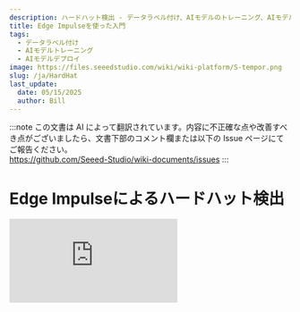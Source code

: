 ```yaml
---
description: ハードハット検出 - データラベル付け、AIモデルのトレーニング、AIモデルのデプロイをEdge ImpulseとNVIDIA Jetsonで実現
title: Edge Impulseを使った入門
tags:
  - データラベル付け
  - AIモデルトレーニング
  - AIモデルデプロイ
image: https://files.seeedstudio.com/wiki/wiki-platform/S-tempor.png
slug: /ja/HardHat
last_update:
  date: 05/15/2025
  author: Bill
---
```

:::note
この文書は AI によって翻訳されています。内容に不正確な点や改善すべき点がございましたら、文書下部のコメント欄または以下の Issue ページにてご報告ください。  
https://github.com/Seeed-Studio/wiki-documents/issues
:::

# Edge Impulseによるハードハット検出

<iframe width={560} height={315} src="https://www.youtube.com/embed/e5pZdJhoeqM" title="YouTube動画プレイヤー" frameBorder={0} allow="accelerometer; autoplay; clipboard-write; encrypted-media; gyroscope; picture-in-picture" allowFullScreen />

## はじめに

工業現場や建設現場などの作業環境では、落下物、他の物体との衝突、破片、雨、電撃などから頭部を保護するために、ハードハット（安全帽）が必要であり、重要です。ハードハットは安全性を向上させますが、その重要性を個人や業界全体で過小評価することがあります。そのため、ハードハットを検出するビデオベースのモニタリングは、この安全性の問題に対する最適な解決策となり得ます。

そこで、Louis Moreau氏とMihajlo Raljic氏の功績により、ハードハットを検出する組み込み機械学習モデルをトレーニングし、**Jetson Nano**にデプロイする基本的なプロジェクトを提供します。**Jetson NX**および**Jetson AGX**もサポートされています。

<div align="center"><img width="auto" src="https://files.seeedstudio.com/wiki/2.23jetsonedge/jetsonedge.png" /></div>

## 入門

Edge Impulseは、組み込み機械学習を使用して次世代のインテリジェントデバイスソリューションを開発するためのプラットフォームを提供します。エッジでの機械学習により、コスト、帯域幅、または電力制約のために今日廃棄されているセンサーデータの99%を有効活用することが可能になります。ここでは、Edge Impulseを使用して組み込み機械学習モデルをトレーニングします。

### ハードウェア

**必要なハードウェア**

このプロジェクトで必要なデバイスは以下の通りです：

- NVIDIA Jetson Nano または [NVIDIA Xavier NX](https://www.seeedstudio.com/Jetson-SUB-Mini-PC-Blue-p-5212.html) または [NVIDIA Xavier AGX](https://www.seeedstudio.com/Jetson-Xavier-AGX-H01-Kit-p-5283.html)
- PC
- USBケーブルカメラ
- HDMIディスプレイ画面

**ハードウェアのセットアップ**

PCとNVIDIA Jetson Nanoの両方を電源オンし、インターネットに接続してください。NVIDIA Jetson NanoはPCとしてセットアップすることを推奨します。

<div align="center"><img width={650} src="https://files.seeedstudio.com/wiki/2.23jetsonedge/Jetsongsa.jpg" /></div>

### ソフトウェア

- [Edge Impulse](https://www.edgeimpulse.com)
- NVIDIA Jetson Nano用の[Ubuntuシステム](https://www.linux.org/pages/download/)

ここでは、ハードハットを検出する組み込み機械学習モデルをトレーニングします。これを実現するためのいくつかの方法があります。

### 準備

プロジェクトを開始する前に、いくつかの準備作業を行う必要があります。

- **ステップ1**. [Edge Impulseのウェブサイト](https://studio.edgeimpulse.com/login?next=%2Fstudio%2Fselect-project%3Fautoredirect%3D1)を開き、アカウントを登録します。

<div align="center"><img width={300} src="https://files.seeedstudio.com/wiki/2.23jetsonedge/jetsongs.png" /></div>

- **ステップ2**. 「新しいプロジェクトを作成」をクリックし、プロジェクト名を入力します。

<div align="center"><img width={300} src="https://files.seeedstudio.com/wiki/Alots/Alots2.png" /></div>

ここでは「Hard hat detection」と入力します。

<div align="center"><img width={500} src="https://files.seeedstudio.com/wiki/2.23jetsonedge/jetsongs1.png" /></div>

- **ステップ3**. ハードハットを検出する組み込みMLモデルをトレーニングするため、ここでは「画像」オプションを選択します。

<div align="center"><img width={600} src="https://files.seeedstudio.com/wiki/2.23jetsonedge/jetsongs2.png" /></div>

- **ステップ4**. 設定を「複数のオブジェクトを分類（オブジェクト検出）」に設定します。

<div align="center"><img width={600} src="https://files.seeedstudio.com/wiki/2.23jetsonedge/jetsongs3.png" /></div>

これでプロジェクトを開始する準備が整いました。

<div align="center"><img width={600} src="https://files.seeedstudio.com/wiki/2.23jetsonedge/jetsongs4.png" /></div>

## ハードハット検出機械学習モデルのトレーニング

### 公開データセットに基づく機械学習モデルのトレーニング

Edge Impulseはデータ収集のためのいくつかの方法を提供しています。まず、公開データをウェブサイトにアップロードし、組み込み型機械学習を開発してみます。

- **ステップ 1**. 左側の列にある「データ収集」ページを選択し、データを収集します。

<div align="center"><img width={800} src="https://files.seeedstudio.com/wiki/2.23jetsonedge/jetsonup.png" /></div>

- **ステップ 2**. [Flickr-Faces-HQ Dataset Github](https://github.com/NVlabs/ffhq-dataset)からデータセットを選択してダウンロードします。

<div align="center"><img width={600} src="https://files.seeedstudio.com/wiki/2.23jetsonedge/jetsonup1.png" /></div>

「データ収集」ページで「データをアップロード」ボタンをクリックし、ダウンロードしたデータセットをアップロードします。

<div align="center"><img width={800} src="https://files.seeedstudio.com/wiki/2.23jetsonedge/jetsonup2.png" /></div>

既存のデータをプロジェクトにアップロードすることも可能です。データ収集フォーマット（CBOR、JSON、CSV）として、またはWAV、JPG、PNGファイルとしてアップロードできます。

<div align="center"><img width={800} src="https://files.seeedstudio.com/wiki/2.23jetsonedge/jetsongs2b.png" /></div>

- **ステップ 3**. アップロードが完了すると、収集されたデータはラベル付き画像で満たされます。「インパルス設計」をクリックして次に進みます。

<div align="center"><img width={800} src="https://files.seeedstudio.com/wiki/2.23jetsonedge/jetsonup3.png" /></div>

- **ステップ 4**. 適切な画像処理ブロックと画像学習ブロックを選択し、インパルスを保存します。

<div align="center"><img width={800} src="https://files.seeedstudio.com/wiki/2.23jetsonedge/jetsonup5.png" /></div>

- **ステップ 5**. 左側のページで「画像」をクリックします。

<div align="center"><img width={800} src="https://files.seeedstudio.com/wiki/2.23jetsonedge/jetsonup6.png" /></div>

「GRB」として設定し、「パラメータを保存」をクリックすると、自動的に「特徴を生成」ページに移動します。

<div align="center"><img width={800} src="https://files.seeedstudio.com/wiki/2.23jetsonedge/jetsonup7a.png" /></div>

これで特徴を生成することができます。

<div align="center"><img width={800} src="https://files.seeedstudio.com/wiki/2.23jetsonedge/jetsonup8a.png" /></div>

- **ステップ 6**. 「ジョブ完了」が表示されたら、左側のページで「オブジェクト検出」をクリックします。

<div align="center"><img width={800} src="https://files.seeedstudio.com/wiki/2.23jetsonedge/jetsonup9.png" /></div>

「トレーニング開始」をクリックし、Edge Impulseが生成された特徴に基づいてモデルをトレーニングします。

<div align="center"><img width={800} src="https://files.seeedstudio.com/wiki/2.23jetsonedge/jetsonup10.png" /></div>

- **ステップ 7**. 「ジョブ完了」が表示されたら、「モデルテスト」をクリックしてモデルの動作を確認します。

<div align="center"><img width={800} src="https://files.seeedstudio.com/wiki/2.23jetsonedge/jetsonup11.png" /></div>

### カスタマイズされたPCカメラデータセットに基づく機械学習モデルのトレーニング

Edge Impulseはデータ収集のためのいくつかの方法を提供しています。ここでは、PCカメラを使用して独自の画像をキャプチャし、それをウェブサイトにアップロードします。

- **ステップ 1**. 「ダッシュボード」ページに留まり、「データを収集しましょう」をクリックします。

<div align="center"><img width={800} src="https://files.seeedstudio.com/wiki/2.23jetsonedge/jetsonpc.png" /></div>

データを収集するための複数のオプションがあります。ここではコンピュータを使用して進めます。

<div align="center"><img width={500} src="https://files.seeedstudio.com/wiki/2.23jetsonedge/jetsonpc1.png" /></div>

- **ステップ 2**. しばらくすると、ページがコンピュータに接続されたことを表示します。「画像を収集しますか？」をクリックし、「カメラへのアクセスを許可」を選択します。

<div align="center"><img width={300} src="https://files.seeedstudio.com/wiki/2.23jetsonedge/jetsonpc2.png" /></div>

- **ステップ 3**. 「キャプチャ」をクリックして、自分自身または他の人の写真を撮ります。画像データはセクション内で「ハードハット」と「頭部」としてラベル付けする必要があります。画像を迅速にラベル付けするために、1つのカテゴリのデータ収集を完了してから次に進むことを強く推奨します。つまり、「ハードハット」の写真を撮り終えた後に「頭部」の写真を撮ることを推奨します。

<div align="center"><img width={300} src="https://files.seeedstudio.com/wiki/2.23jetsonedge/jetsonpc3a.png" /></div>

キャプチャされた写真は自動的に「データ収集」に保存されます。トレーニングモデルの性能を向上させるために、可能な限り多くの写真を収集し、異なるカテゴリで同じ量のデータを収集することを強く推奨します。

<div align="center"><img width={800} src="https://files.seeedstudio.com/wiki/2.23jetsonedge/jetsonpc4.png" /></div>

- **ステップ 4**. 「ラベル付けキュー」をクリックして、画像上で頭部を四角で囲むことでデータをラベル付けします。

<div align="center"><img width={800} src="https://files.seeedstudio.com/wiki/2.23jetsonedge/jetsonpc5.png" /></div>

マウスを使用してオブジェクトの周りにボックスをドラッグしてラベルを追加します。その後、「ラベルを保存」をクリックして次の項目に進みます。

<div align="center"><img width={300} src="https://files.seeedstudio.com/wiki/2.23jetsonedge/jetsonpc6.png" /></div>

ラベルを「頭部」と「ハードハット」として設定し、ダイアログを記入します。四角が人々の頭部の領域を正確に囲むようにしてください。

<div align="center"><img width={300} src="https://files.seeedstudio.com/wiki/2.23jetsonedge/jetsonpc7.png" /></div>

- **ステップ 5**. データがラベル付けされたら、「ラベルを保存」をクリックして「インパルス設計」に進みます。

<div align="center"><img width={800} src="https://files.seeedstudio.com/wiki/2.23jetsonedge/jetsonpc8a.png" /></div>

- **ステップ 6**. 適切な画像処理ブロックと画像学習ブロックを選択し、インパルスを保存します。

<div align="center"><img width={800} src="https://files.seeedstudio.com/wiki/2.23jetsonedge/jetsonup5.png" /></div>

- **ステップ 7**. 左側のページで「画像」をクリックします。

<div align="center"><img width={800} src="https://files.seeedstudio.com/wiki/2.23jetsonedge/jetsonup6.png" /></div>

「GRB」として設定し、「Save Parameters」をクリックすると、ページは自動的に「Generate features」サイトに移動します。

<div align="center"><img width={800} src="https://files.seeedstudio.com/wiki/2.23jetsonedge/jetsonup7a.png" /></div>

これで特徴量を生成することができます。

<div align="center"><img width={800} src="https://files.seeedstudio.com/wiki/2.23jetsonedge/jetsonup8a.png" /></div>

- **ステップ 8**. 「Job completed」が表示されたら、ページ左側の「Object detection」をクリックします。

<div align="center"><img width={800} src="https://files.seeedstudio.com/wiki/2.23jetsonedge/jetsonup9.png" /></div>

「start training」をクリックして、Edge Impulseが生成された特徴量に基づいてモデルをトレーニングします。

<div align="center"><img width={800} src="https://files.seeedstudio.com/wiki/2.23jetsonedge/jetsonup10.png" /></div>

- **ステップ 9**. 「job done」が表示されたら、「Model testing」をクリックしてモデルの動作を確認します。

<div align="center"><img width={800} src="https://files.seeedstudio.com/wiki/2.23jetsonedge/jetsonup11.png" /></div>

### カスタマイズされたNAVDIA Jetson カメラデータセットに基づくMLモデルのトレーニング

Edge Impulseはデータ収集のためのいくつかの方法を提供しています。ここでは、独自の画像をカスタマイズし、Nvidia Jetson Nanoに接続されたカメラを使用して撮影した写真をウェブサイトにアップロードします。

- **ステップ 1**. ハードウェアに応じて、[NVIDIA Jetson Nano Developer Kit](https://developer.nvidia.com/embedded/learn/get-started-jetson-nano-devkit#write) または [NVIDIA Jetson Nano 2GB Developer Kit](https://developer.nvidia.com/embedded/learn/get-started-jetson-nano-2gb-devkit#write) をセットアップし、外部モニターとキーボードを接続します。Jetson Nanoにスクリーンディスプレイを接続します。

<div align="center"><img width={800} src="https://files.seeedstudio.com/wiki/2.23jetsonedge/Jetsonnano.png" /></div>

- **ステップ 2**. Jetson Nanoがインターネットに接続されていることを確認し、Edge Impulseでデバイスをセットアップします。

以下のコマンドでネットワークを確認できます：

```cpp
ping -c 3 www.google.com
```

ネットワークが正常に動作している場合、結果は以下のようになります：

```cpp
3 packets transmitted, 3 received, 0% packet loss, time 2003ms
```

以下のコマンドでセットアップを開始します：

```cpp
edge-impulse-linux
```

その後、ウェブサイトがEdge Impulseアカウントを要求します。

<div align="center"><img width={500} src="https://files.seeedstudio.com/wiki/2.23jetsonedge/jetsonnanoa.png" /></div>

以下の内容が表示されれば、接続が完了したことを意味します。Edge Impulseに保存したすべてのプロジェクトが選択可能です。

<div align="center"><img width={500} src="https://files.seeedstudio.com/wiki/2.23jetsonedge/jetsonnano1a.png" /></div>

写真を撮影するため、ウェブサイトでUSBカメラを選択する必要があります。

<div align="center"><img width={500} src="https://files.seeedstudio.com/wiki/2.23jetsonedge/jetsonnano2a.png" /></div>

ウェブサイトに接続するデバイスの名前を指定します。

<div align="center"><img width={500} src="https://files.seeedstudio.com/wiki/2.23jetsonedge/jetsonnano3a.png" /></div>

デバイス Jetson Nanoがプロジェクトに接続されていることが明確に確認できます。

<div align="center"><img width={500} src="https://files.seeedstudio.com/wiki/2.23jetsonedge/jetsonnano4a.png" /></div>

- **ステップ 3**. Edge Impulseのページに戻り、「Devices」列を選択します。接続されたJetson Nanoは以下のように表示されます：

<div align="center"><img width={800} src="https://files.seeedstudio.com/wiki/2.23jetsonedge/jetsonnano5.png" /></div>

- **ステップ 4**. Edge Impulseに接続したデバイスを選択し、「Data acquisition」ページに移動します。「Capture」をクリックして、自分自身や他の人の写真を撮影します。画像データは「Hard Hat」と「Head」としてラベル付けする必要があります。画像を迅速にラベル付けするために、1つのカテゴリのデータ収集を完了してから次に進むことを強く推奨します。例えば、「Hard Hat」の写真を撮影し終えた後に「Head」の写真を撮影することを推奨します。

<div align="center"><img width={800} src="https://files.seeedstudio.com/wiki/2.23jetsonedge/jetsonpc4.png" /></div>

撮影した写真は自動的に「Data acquisition」に保存されます。トレーニングモデルの性能を向上させるために、可能な限り多くの写真を収集し、異なるカテゴリで同じ量のデータを収集することを強く推奨します。

- **ステップ 5**. データ収集が完了したら、「Impulse design」に移動します。

- **ステップ 6**. 適切な画像処理ブロックと画像学習ブロックを選択し、インパルスを保存します。

<div align="center"><img width={800} src="https://files.seeedstudio.com/wiki/2.23jetsonedge/jetsonup5.png" /></div>

- **ステップ 7**. ページ左側の「image」をクリックします。

<div align="center"><img width={800} src="https://files.seeedstudio.com/wiki/2.23jetsonedge/jetsonup6.png" /></div>

「GRB」として設定し、「Save Parameters」をクリックすると、ページは自動的に「Generate features」サイトに移動します。

<div align="center"><img width={800} src="https://files.seeedstudio.com/wiki/2.23jetsonedge/jetsonup7a.png" /></div>

これで特徴量を生成することができます。

<div align="center"><img width={800} src="https://files.seeedstudio.com/wiki/2.23jetsonedge/jetsonup8a.png" /></div>

- **ステップ 8**. 「Job completed」が表示されたら、ページ左側の「Object detection」をクリックします。

<div align="center"><img width={800} src="https://files.seeedstudio.com/wiki/2.23jetsonedge/jetsonup9.png" /></div>

「start training」をクリックして、Edge Impulseが生成された特徴量に基づいてモデルをトレーニングします。

<div align="center"><img width={800} src="https://files.seeedstudio.com/wiki/2.23jetsonedge/jetsonup10.png" /></div>

- **ステップ 9**. 「job done」が表示されたら、「Model testing」をクリックしてモデルの動作を確認します。

<div align="center"><img width={800} src="https://files.seeedstudio.com/wiki/2.23jetsonedge/jetsonup11.png" /></div>

上記で提供した方法を組み合わせて使用し、各モデルの性能を確認し、どのモデルが優れているかを評価することを推奨します。

## Jetson NanoへのMLモデルのデプロイ

ここでは、トレーニング済みのMLモデルをJetson Nanoにデプロイし、コードを適用して動作させます。

### Edge Impulse Linux CLIを使用したMLモデルのデプロイ

- **ステップ 1**. ハードウェアに応じて、外部モニターとキーボードを接続するために[NVIDIA Jetson Nano Developer Kit](https://developer.nvidia.com/embedded/learn/get-started-jetson-nano-devkit#write)または[NVIDIA Jetson Nano 2GB Developer Kit](https://developer.nvidia.com/embedded/learn/get-started-jetson-nano-2gb-devkit#write)をセットアップします。Jetson Nanoにスクリーンディスプレイを接続してください。

<div align="center"><img width={800} src="https://files.seeedstudio.com/wiki/2.23jetsonedge/Jetsonnano.png" /></div>

- **ステップ 2**. Jetson Nanoがインターネットに接続されていることを確認し、Edge Impulseでデバイスをセットアップします。

!!!注意 すでに「カスタマイズされたNAVDIA Jetson カメラデータセットに基づくMLモデルトレーニング」のセクションでJetson NanoをEdge Impulseに接続している場合、このステップはスキップできます。

以下のコマンドでネットワークを確認できます：

```cpp
ping -c 3 www.google.com
```

ネットワークが正常に動作している場合、結果は以下のようになります：

```cpp
3 packets transmitted, 3 received, 0% packet loss, time 2003ms
```

以下のコマンドでセットアップを開始します：

```cpp
edge-impulse-linux
```

ウェブサイトがEdge Impulseアカウントを要求します。

<div align="center"><img width={500} src="https://files.seeedstudio.com/wiki/2.23jetsonedge/jetsonnanoa.png" /></div>

以下のような内容が表示されれば、接続が完了したことを意味します。Edge Impulseに保存したすべてのプロジェクトが選択可能です。

<div align="center"><img width={500} src="https://files.seeedstudio.com/wiki/2.23jetsonedge/jetsonnano1a.png" /></div>

写真をキャプチャするため、ウェブサイトでUSBカメラを選択する必要があります。

<div align="center"><img width={500} src="https://files.seeedstudio.com/wiki/2.23jetsonedge/jetsonnano2a.png" /></div>

ウェブサイトに接続したいデバイスの名前を付けます。

<div align="center"><img width={500} src="https://files.seeedstudio.com/wiki/2.23jetsonedge/jetsonnano3a.png" /></div>

デバイスJetson Nanoがプロジェクトに接続されたことが明確に確認できます。

<div align="center"><img width={500} src="https://files.seeedstudio.com/wiki/2.23jetsonedge/jetsonnano4a.png" /></div>

- **ステップ 3**. 以下のコードを使用してMLモデルをJetson Nanoにダウンロードします。

```cpp
edge-impulse-linux-runner
```

<div align="center"><img width={500} src="https://files.seeedstudio.com/wiki/2.23jetsonedge/jetsondeploy.png" /></div>

以下のように成功した接続が表示され、モデルが自動的にアクティブ化されます。

<div align="center"><img width={500} src="https://files.seeedstudio.com/wiki/2.23jetsonedge/jetsondeploy1.png" /></div>

- **ステップ 4**. 表示されたアドレスをコピーし、ブラウザで開きます。

<div align="center"><img width={500} src="https://files.seeedstudio.com/wiki/2.23jetsonedge/jetsondeploy2.png" /></div>

検出結果がブラウザに表示されます。

<div align="center"><img width={800} src="https://files.seeedstudio.com/wiki/2.23jetsonedge/jetsondeploy3a.png" /></div>

データの結果は以下のように表示されます：

<div align="center"><img width={500} src="https://files.seeedstudio.com/wiki/2.23jetsonedge/jetsondeploy4.png" /></div>

### Linux Python SDKを使用したMLモデルのデプロイ

このプロジェクトでは、画面に「No entry」や「Welcome」を表示してヘルメットの検出を行うモデルを適用します。Edge Impulseは、Linuxマシン上でPythonを使用してMLモデルの実行やセンサーデータの収集を可能にするライブラリを提供しています。このSDKはオープンソースであり、[GitHub](https://github.com/edgeimpulse/linux-sdk-python)でホストされています。また、すでにセットアップ済みの[ミラーイメージ](https://github.com/Zachay-NAU/Hard-Hat-Detectation)を試すこともできます。

- **ステップ 1**. Linux用の[Python 3](https://www.python.org/downloads/)(>=3.7)の最新バージョンをインストールします。

- **ステップ 2**. 以下のコマンドでLinux Python SDKをインストールします：

```cpp
sudo apt-get install libatlas-base-dev libportaudio2 libportaudiocpp0 portaudio19-dev
```

<div align="center"><img width={500} src="https://files.seeedstudio.com/wiki/2.23jetsonedge/jetsonsdk.png" /></div>

```cpp
pip3 install edge_impulse_linux
```

<div align="center"><img width={500} src="https://files.seeedstudio.com/wiki/2.23jetsonedge/jetsonsdk1.png" /></div>

- **ステップ 3**. 以下のコマンドで[Edge Impulse for Linux CLI](https://docs.edgeimpulse.com/docs/edge-impulse-for-linux)をインストールします：

```cpp
sudo apt install python3.7-dev
```

<div align="center"><img width={500} src="https://files.seeedstudio.com/wiki/2.23jetsonedge/jetsonsdk2.png" /></div>

```cpp
wget -q -0 - https://cdn.edgeimpulse.com/firmware/linux/jetson.sh | bash
```

<div align="center"><img width={500} src="https://files.seeedstudio.com/wiki/2.23jetsonedge/jetsonsdk3.png" /></div>

- **ステップ 4**. 以下のコマンドでMLモデルをJetson Nanoにダウンロードします：

```cpp
edge-impulse-linux-runner --download modelfile.eim
```

<div align="center"><img width={500} src="https://files.seeedstudio.com/wiki/2.23jetsonedge/jetsonsdk5.png" /></div>

初めてJetson NanoとEdge Impulseを接続する場合、ウェブサイトがEdge Impulseアカウント情報のログインを要求します。

<div align="center"><img width={500} src="https://files.seeedstudio.com/wiki/2.23jetsonedge/jetsonsdk4.png" /></div>

!!!注意 このコマンドはファイルをmodelfile.eimにダウンロードします。プロジェクトを切り替えたい場合は、'--clean'を追加することで可能です。

- **ステップ 5**. 以下のコマンドで[hardhat_detectation.py](https://files.seeedstudio.com/wiki/2.23jetsonedge/hardhat_detectation.py)を実行し、MLモデルを適用します。このコードには外部[ファイル](https://files.seeedstudio.com/wiki/2.23jetsonedge/device_patches.py)が必要になる場合があります。

```cpp
python3 hardhat_detectation.py /home/jetson-nano/modelfile.eim
```

<div align="center"><img width={500} src="https://files.seeedstudio.com/wiki/2.23jetsonedge/jetsonsdk8.png" /></div>

- **ステップ 6**. 結果は以下のように表示されるはずです：

<div align="center"><img width={500} src="https://files.seeedstudio.com/wiki/2.23jetsonedge/nvresult.png" /></div>

<div align="center"><img width={500} src="https://files.seeedstudio.com/wiki/2.23jetsonedge/nvresult1.png" /></div>

または、画像として、5分でPPE検出パイプライン用のMLアプリケーションをデプロイできますか？ぜひご期待ください！

## 技術サポートと製品ディスカッション

弊社の製品をお選びいただきありがとうございます！お客様が弊社製品をスムーズにご利用いただけるよう、さまざまなサポートをご提供しております。異なる好みやニーズに対応するため、いくつかのコミュニケーションチャネルをご用意しています。

<div class="button_tech_support_container">
<a href="https://forum.seeedstudio.com/" class="button_forum"></a> 
<a href="https://www.seeedstudio.com/contacts" class="button_email"></a>
</div>

<div class="button_tech_support_container">
<a href="https://discord.gg/eWkprNDMU7" class="button_discord"></a> 
<a href="https://github.com/Seeed-Studio/wiki-documents/discussions/69" class="button_discussion"></a>
</div>